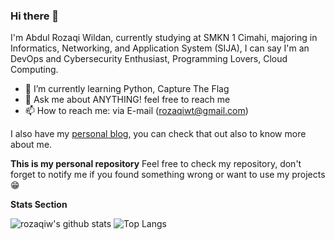 ### Hi there 👋

<!--
**rozaqiw/rozaqiw** is a ✨ _special_ ✨ repository because its `README.md` (this file) appears on your GitHub profile. 
-->

I'm Abdul Rozaqi Wildan, currently studying at SMKN 1 Cimahi, majoring in Informatics, Networking, and Application System (SIJA), I can say I'm an DevOps and Cybersecurity Enthusiast, Programming Lovers, Cloud Computing.

- 🌱 I’m currently learning Python, Capture The Flag
- 💬 Ask me about ANYTHING! feel free to reach me
- 📫 How to reach me: via E-mail (rozaqiwt@gmail.com)

I also have my [personal blog](https://rozaqi.medium.com/), you can check that out also to know more about me.

**This is my personal repository**
Feel free to check my repository, don't forget to notify me if you found something wrong or want to use my projects :grin:

**Stats Section**

![rozaqiw's github stats](https://github-readme-stats.vercel.app/api?username=rozaqiw&show_icons=true&theme=algolia&hide=contribs,prs)
![Top Langs](https://github-readme-stats.vercel.app/api/top-langs/?username=rozaqiw&layout=compact&show_icons=true&theme=algolia)
